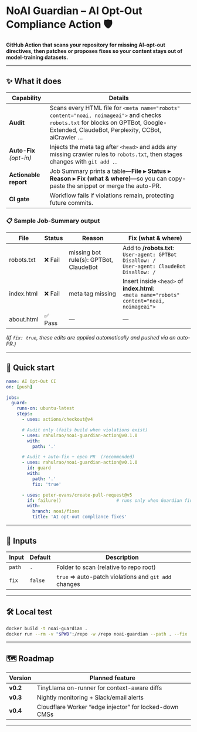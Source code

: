 # NoAI Guardian – AI Opt-Out Compliance Action 🛡️  

**GitHub Action that scans your repository for missing AI-opt-out directives, then patches or proposes fixes so your content stays out of model-training datasets.**

---

## ✨ What it does

| Capability | Details |
|------------|---------|
| **Audit**  | Scans every HTML file for `<meta name="robots" content="noai, noimageai">` and checks `robots.txt` for blocks on GPTBot, Google-Extended, ClaudeBot, Perplexity, CCBot, aiCrawler … |
| **Auto-Fix** <br>*(opt-in)* | Injects the meta tag after `<head>` and adds any missing crawler rules to `robots.txt`, then stages changes with `git add .`. |
| **Actionable report** | Job Summary prints a table—**File ▸ Status ▸ Reason ▸ Fix (what & where)**—so you can copy-paste the snippet or merge the auto-PR. |
| **CI gate** | Workflow fails if violations remain, protecting future commits. |

### 📋 Sample Job-Summary output

| File        | Status | Reason                                   | Fix (what & where) |
|-------------|--------|------------------------------------------|--------------------|
| robots.txt  | ❌ Fail | missing bot rule(s): GPTBot, ClaudeBot   | Add to **/robots.txt**:<br>`User-agent: GPTBot`<br>`Disallow: /`<br>`User-agent: ClaudeBot`<br>`Disallow: /` |
| index.html  | ❌ Fail | meta tag missing                         | Insert inside `<head>` of **index.html**:<br>`<meta name="robots" content="noai, noimageai">` |
| about.html  | ✅ Pass | —                                        | — |

*(If `fix: true`, these edits are applied automatically and pushed via an auto-PR.)*

---

## 🚀 Quick start

```yaml
name: AI Opt-Out CI
on: [push]

jobs:
  guard:
    runs-on: ubuntu-latest
    steps:
      - uses: actions/checkout@v4

      # Audit only (fails build when violations exist)
      - uses: rahulrao/noai-guardian-action@v0.1.0
        with:
          path: '.'

      # Audit + auto-fix + open PR  (recommended)
      - uses: rahulrao/noai-guardian-action@v0.1.0
        id: guard
        with:
          path: '.'
          fix: 'true'

      - uses: peter-evans/create-pull-request@v5
        if: failure()                     # runs only when Guardian finds problems
        with:
          branch: noai/fixes
          title: 'AI opt-out compliance fixes'
```

---

## 🔧 Inputs

| Input | Default | Description |
|-------|---------|-------------|
| `path` | `.`     | Folder to scan (relative to repo root) |
| `fix`  | `false` | `true` ⇒ auto-patch violations and `git add` changes |

---

## 🛠️ Local test

```bash
docker build -t noai-guardian .
docker run --rm -v "$PWD":/repo -w /repo noai-guardian --path . --fix
```

---

## 🗺️ Roadmap

| Version | Planned feature |
|---------|-----------------|
| **v0.2** | TinyLlama on-runner for context-aware diffs |
| **v0.3** | Nightly monitoring + Slack/email alerts |
| **v0.4** | Cloudflare Worker “edge injector” for locked-down CMSs |

---
